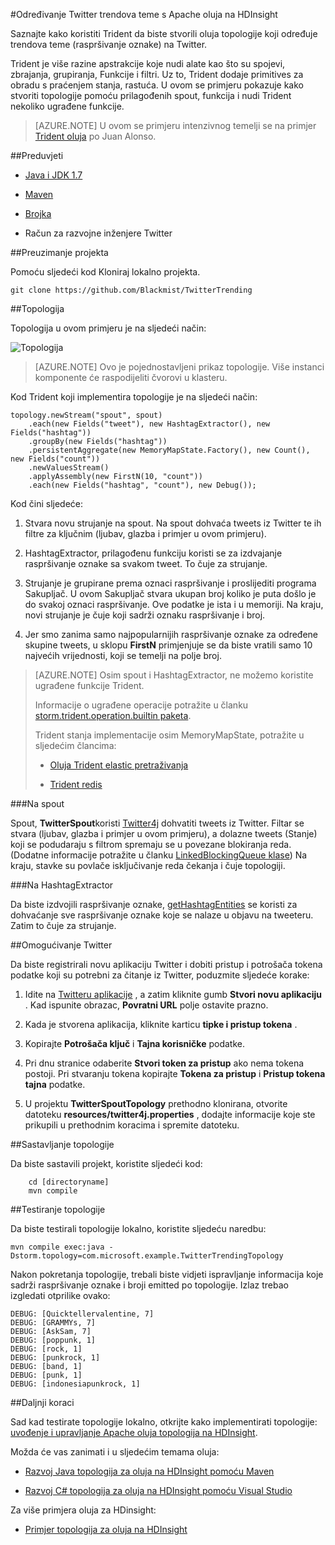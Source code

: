 <properties
   pageTitle="Na twitteru trendova teme s Apache oluja na HDInsight | Microsoft Azure"
   description="Saznajte kako koristiti Trident da biste stvorili topologija Apache oluja koji određuje trendova teme na Twitteru na temelju hashtags."
   services="hdinsight"
   documentationCenter=""
   authors="Blackmist"
   manager="jhubbard"
   editor="cgronlun"
    tags="azure-portal"/>

<tags
   ms.service="hdinsight"
   ms.devlang="java"
   ms.topic="article"
   ms.tgt_pltfrm="na"
   ms.workload="big-data"
   ms.date="09/27/2016"
   ms.author="larryfr"/>

#<a name="determine-twitter-trending-topics-with-apache-storm-on-hdinsight"></a>Određivanje Twitter trendova teme s Apache oluja na HDInsight

Saznajte kako koristiti Trident da biste stvorili oluja topologije koji određuje trendova teme (raspršivanje oznake) na Twitter.

Trident je više razine apstrakcije koje nudi alate kao što su spojevi, zbrajanja, grupiranja, Funkcije i filtri. Uz to, Trident dodaje primitives za obradu s praćenjem stanja, rastuća. U ovom se primjeru pokazuje kako stvoriti topologije pomoću prilagođenih spout, funkcija i nudi Trident nekoliko ugrađene funkcije.

> [AZURE.NOTE] U ovom se primjeru intenzivnog temelji se na primjer [Trident oluja](https://github.com/jalonsoramos/trident-storm) po Juan Alonso.

##<a name="requirements"></a>Preduvjeti

* <a href="http://www.oracle.com/technetwork/java/javase/downloads/index.html" target="_blank">Java i JDK 1.7</a>

* <a href="http://maven.apache.org/what-is-maven.html" target="_blank">Maven</a>

* <a href="http://git-scm.com/" target="_blank">Brojka</a>

* Račun za razvojne inženjere Twitter

##<a name="download-the-project"></a>Preuzimanje projekta

Pomoću sljedeći kod Kloniraj lokalno projekta.

    git clone https://github.com/Blackmist/TwitterTrending

##<a name="topology"></a>Topologija

Topologija u ovom primjeru je na sljedeći način:

![Topologija](./media/hdinsight-storm-twitter-trending/trident.png)

> [AZURE.NOTE] Ovo je pojednostavljeni prikaz topologije. Više instanci komponente će raspodijeliti čvorovi u klasteru.

Kod Trident koji implementira topologije je na sljedeći način:

    topology.newStream("spout", spout)
        .each(new Fields("tweet"), new HashtagExtractor(), new Fields("hashtag"))
        .groupBy(new Fields("hashtag"))
        .persistentAggregate(new MemoryMapState.Factory(), new Count(), new Fields("count"))
        .newValuesStream()
        .applyAssembly(new FirstN(10, "count"))
        .each(new Fields("hashtag", "count"), new Debug());

Kod čini sljedeće:

1. Stvara novu strujanje na spout. Na spout dohvaća tweets iz Twitter te ih filtre za ključnim (ljubav, glazba i primjer u ovom primjeru).

2. HashtagExtractor, prilagođenu funkciju koristi se za izdvajanje raspršivanje oznake sa svakom tweet. To čuje za strujanje.

3. Strujanje je grupirane prema oznaci raspršivanje i proslijediti programa Sakupljač. U ovom Sakupljač stvara ukupan broj koliko je puta došlo je do svakoj oznaci raspršivanje. Ove podatke je ista i u memoriji. Na kraju, novi strujanje je čuje koji sadrži oznaku raspršivanje i broj.

4. Jer smo zanima samo najpopularnijih raspršivanje oznake za određene skupine tweets, u sklopu **FirstN** primjenjuje se da biste vratili samo 10 najvećih vrijednosti, koji se temelji na polje broj.

> [AZURE.NOTE] Osim spout i HashtagExtractor, ne možemo koristite ugrađene funkcije Trident.
>
> Informacije o ugrađene operacije potražite u članku <a href="https://storm.apache.org/apidocs/storm/trident/operation/builtin/package-summary.html" target="_blank">storm.trident.operation.builtin paketa</a>.
>
> Trident stanja implementacije osim MemoryMapState, potražite u sljedećim člancima:
>
> * <a href="https://github.com/fhussonnois/storm-trident-elasticsearch" target="_blank">Oluja Trident elastic pretraživanja</a>
>
> * <a href="https://github.com/kstyrc/trident-redis" target="_blank">Trident redis</a>

###<a name="the-spout"></a>Na spout

Spout, **TwitterSpout**koristi <a href="http://twitter4j.org/en/" target="_blank">Twitter4j</a> dohvatiti tweets iz Twitter. Filtar se stvara (ljubav, glazba i primjer u ovom primjeru), a dolazne tweets (Stanje) koji se podudaraju s filtrom spremaju se u povezane blokiranja reda. (Dodatne informacije potražite u članku <a href="http://docs.oracle.com/javase/7/docs/api/java/util/concurrent/LinkedBlockingQueue.html" target="_blank">LinkedBlockingQueue klase</a>) Na kraju, stavke su povlače isključivanje reda čekanja i čuje topologiji.

###<a name="the-hashtagextractor"></a>Na HashtagExtractor

Da biste izdvojili raspršivanje oznake, <a href="http://twitter4j.org/javadoc/twitter4j/EntitySupport.html#getHashtagEntities--" target="_blank">getHashtagEntities</a> se koristi za dohvaćanje sve raspršivanje oznake koje se nalaze u objavu na tweeteru. Zatim to čuje za strujanje.

##<a name="enable-twitter"></a>Omogućivanje Twitter

Da biste registrirali novu aplikaciju Twitter i dobiti pristup i potrošača tokena podatke koji su potrebni za čitanje iz Twitter, poduzmite sljedeće korake:

1. Idite na <a href="https://apps.twitter.com" target="_blank">Twitteru aplikacije</a> , a zatim kliknite gumb **Stvori novu aplikaciju** . Kad ispunite obrazac, **Povratni URL** polje ostavite prazno.

2. Kada je stvorena aplikacija, kliknite karticu **tipke i pristup tokena** .

3. Kopirajte **Potrošača ključ** i **Tajna korisničke** podatke.

4. Pri dnu stranice odaberite **Stvori token za pristup** ako nema tokena postoji. Pri stvaranju tokena kopirajte **Tokena za pristup** i **Pristup tokena tajna** podatke.

5. U projektu **TwitterSpoutTopology** prethodno klonirana, otvorite datoteku **resources/twitter4j.properties** , dodajte informacije koje ste prikupili u prethodnim koracima i spremite datoteku.

##<a name="build-the-topology"></a>Sastavljanje topologije

Da biste sastavili projekt, koristite sljedeći kod:

        cd [directoryname]
        mvn compile

##<a name="test-the-topology"></a>Testiranje topologije

Da biste testirali topologije lokalno, koristite sljedeću naredbu:

    mvn compile exec:java -Dstorm.topology=com.microsoft.example.TwitterTrendingTopology

Nakon pokretanja topologije, trebali biste vidjeti ispravljanje informacija koje sadrži raspršivanje oznake i broji emitted po topologije. Izlaz trebao izgledati otprilike ovako:

    DEBUG: [Quicktellervalentine, 7]
    DEBUG: [GRAMMYs, 7]
    DEBUG: [AskSam, 7]
    DEBUG: [poppunk, 1]
    DEBUG: [rock, 1]
    DEBUG: [punkrock, 1]
    DEBUG: [band, 1]
    DEBUG: [punk, 1]
    DEBUG: [indonesiapunkrock, 1]

##<a name="next-steps"></a>Daljnji koraci

Sad kad testirate topologije lokalno, otkrijte kako implementirati topologije: [uvođenje i upravljanje Apache oluja topologija na HDInsight](hdinsight-storm-deploy-monitor-topology.md).

Možda će vas zanimati i u sljedećim temama oluja:

* [Razvoj Java topologija za oluja na HDInsight pomoću Maven](hdinsight-storm-develop-java-topology.md)

* [Razvoj C# topologija za oluja na HDInsight pomoću Visual Studio](hdinsight-storm-develop-csharp-visual-studio-topology.md)

Za više primjera oluja za HDinsight:

* [Primjer topologija za oluja na HDInsight](hdinsight-storm-example-topology.md)
